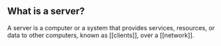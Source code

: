## What is a server?

A server is a computer or a system that provides services, resources, or data to other computers, known as [[clients]], over a [[network]].
